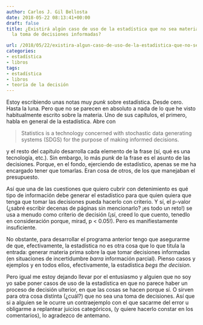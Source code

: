 ```yaml
---
author: Carlos J. Gil Bellosta
date: 2018-05-22 08:13:41+00:00
draft: false
title: ¿Existirá algún caso de uso de la estadística que no sea materia prima para
  la toma de decisiones informadas?

url: /2018/05/22/existira-algun-caso-de-uso-de-la-estadistica-que-no-sea-materia-prima-para-la-toma-de-decisiones-informadas/
categories:
- estadística
- libros
tags:
- estadística
- libros
- teoría de la decisión
---
```


Estoy escribiendo unas notas muy _punk_ sobre estadística. Desde cero. Hasta la luna. Pero que no se parecen en absoluto a nada de lo que he visto habitualmente escrito sobre la materia. Uno de sus capítulos, el primero, habla en general de la estadística. Abre con


<blockquote>Statistics is a technology concerned with stochastic data generating systems (SDGS) for the purpose of making informed decisions.</blockquote>


y el resto del capítulo desarrolla cada elemento de la frase (sí, qué es una tecnología, etc.). Sin embargo, lo más _punk_ de la frase es el asunto de las decisiones. Porque, en el fondo, ejerciendo de estadístico, apenas se me ha encargado tener que tomarlas. Eran cosa de otros, de los que manejaban el presupuesto.

Así que una de las cuestiones que quiero cubrir con detenimiento es qué tipo de información debe generar el estadístico para que quien quiera que tenga que tomar las decisiones pueda hacerlo con criterio. Y sí, el p-valor (¿sabré escribir decenas de páginas sin mencionarlo? ¡es todo un reto!) se usa a menudo como criterio de decisión (¡sí, creed lo que cuento, tenedlo en consideración porque, mirad, p < 0.05!). Pero es manifiestamente insuficiente.

No obstante, para desarrollar el programa anterior tengo que asegurarme de que, efectivamente, la estadística no es otra cosa que lo que titula la entrada: generar materia prima sobre la que tomar decisiones informadas (en situaciones de incertidumbre _barra_ información parcial). Pienso casos y ejemplos y en todos ellos, efectivamente, la estadística _begs the decision_.

Pero igual me estoy dejando llevar por el entusiasmo y alguien que no soy yo sabe poner casos de uso de la estadística en que no parece haber un proceso de decisión ulterior, en que las cosas se hacen porque sí. O sirven para otra cosa distinta (¿cuál?) que no sea una toma de decisiones. Así que si a alguien se le ocurre un contraejemplo con el que sacarme del error u obligarme a replantear juicios categóricos, (y quiere hacerlo constar en los comentarios), lo agradezco de antemano.
